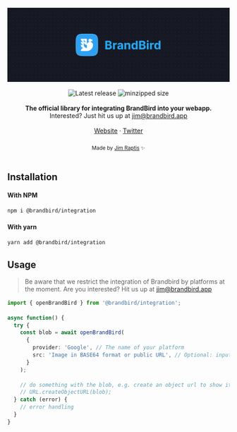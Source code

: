 <a href="https://brandbird.app/?ref=github"><img src="/assets/header.png"/></a>

<div align="center">
  <img src="https://badgen.net/npm/v/@brandbird/integration" alt="Latest release" />
  <img src="https://badgen.net/bundlephobia/minzip/@brandbird/integration" alt="minzipped size"/>
</div>

<br />
<div align="center"><strong>The official library for integrating BrandBird into your webapp.</strong></div>
<div align="center">Interested? Just hit us up at <a href="mailto:jim@brandbird.app">jim@brandbird.app</a></div>
<br />
<div align="center">
  <a href="https://brandbird.app/">Website</a> 
  <span> · </span>
  <a href="https://twitter.com/brandbirdapp">Twitter</a>
</div>

<br />
<div align="center">
  <sub>Made by <a href="https://twitter.com/d__raptis">Jim Raptis</a> ✨</sub>
</div>
<br />

## Installation

#### With NPM

```sh
npm i @brandbird/integration
```

#### With yarn

```sh
yarn add @brandbird/integration
```

## Usage

> Be aware that we restrict the integration of Brandbird by platforms at the moment. Are you interested? Hit us up at jim@brandbird.app

```ts
import { openBrandBird } from '@brandbird/integration';

async function() {
  try {
    const blob = await openBrandBird(
      { 
        provider: 'Google', // The name of your platform
        src: 'Image in BASE64 format or public URL', // Optional: input image to editor
      }
    );

    // do something with the blob, e.g. create an object url to show it in an img tag:
    // URL.createObjectURL(blob);
  } catch (error) {
    // error handling
  }
}
```
